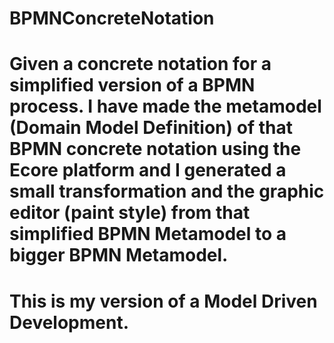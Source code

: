 # BPMNConcreteNotation
# Given a concrete notation for a simplified version of a BPMN process. I have made the metamodel (Domain Model Definition) of that BPMN concrete notation using the Ecore platform and I generated a small transformation and the graphic editor (paint style) from that simplified BPMN Metamodel to a bigger BPMN Metamodel.
# This is my version of a Model Driven Development.
